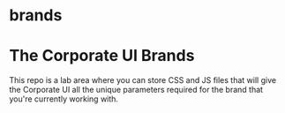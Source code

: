 # brands
<h1>The Corporate UI Brands</h1>
<p>This repo is a lab area where you can store CSS and JS files that will give the Corporate UI all the unique parameters required for the brand that you're currently working with. 
